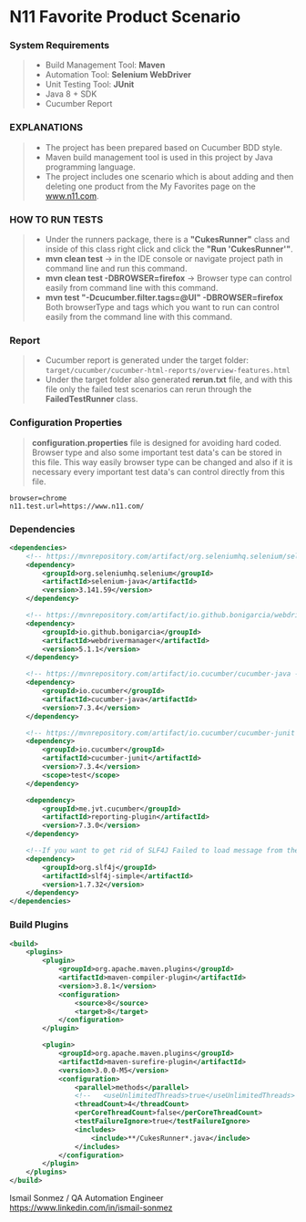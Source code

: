 # N11 Favorite Product Scenario

### System Requirements
>- Build Management Tool: **Maven**
>- Automation Tool: **Selenium WebDriver**
>- Unit Testing Tool: **JUnit**
>- Java 8 + SDK
>- Cucumber Report 

### EXPLANATIONS
>- The project has been prepared based on Cucumber BDD style.
>- Maven build management tool is used in this project by Java programming language.
>- The project includes one scenario which is about adding and then deleting one product from the My Favorites page on the www.n11.com.

### HOW TO RUN TESTS

>- Under the runners package, there is a **"CukesRunner"** class and inside of this class right click and click the **"Run 'CukesRunner'"**.
>- **mvn clean test** -> in the IDE console or navigate project path in command line and run this command.
>- **mvn clean test -DBROWSER=firefox** -> Browser type can control easily from command line with this command.
>- **mvn test "-Dcucumber.filter.tags=@UI" -DBROWSER=firefox** Both browserType and tags which you want to run can control easily from the command line with this command. 

### Report 
>- Cucumber report is generated under the target folder: `target/cucumber/cucumber-html-reports/overview-features.html`
>- Under the target folder also generated **rerun.txt** file, and with this file only the failed test scenarios can rerun through the **FailedTestRunner** class.   


### Configuration Properties

> **configuration.properties** file is designed for avoiding hard coded. Browser type and also some important test data's can be stored in this file.
This way easily browser type can be changed and also if it is necessary every important test data's can control directly from this file.
```properties
browser=chrome
n11.test.url=https://www.n11.com/
```


### Dependencies
```xml
<dependencies>
    <!-- https://mvnrepository.com/artifact/org.seleniumhq.selenium/selenium-java -->
    <dependency>
        <groupId>org.seleniumhq.selenium</groupId>
        <artifactId>selenium-java</artifactId>
        <version>3.141.59</version>
    </dependency>

    <!-- https://mvnrepository.com/artifact/io.github.bonigarcia/webdrivermanager -->
    <dependency>
        <groupId>io.github.bonigarcia</groupId>
        <artifactId>webdrivermanager</artifactId>
        <version>5.1.1</version>
    </dependency>

    <!-- https://mvnrepository.com/artifact/io.cucumber/cucumber-java -->
    <dependency>
        <groupId>io.cucumber</groupId>
        <artifactId>cucumber-java</artifactId>
        <version>7.3.4</version>
    </dependency>

    <!-- https://mvnrepository.com/artifact/io.cucumber/cucumber-junit -->
    <dependency>
        <groupId>io.cucumber</groupId>
        <artifactId>cucumber-junit</artifactId>
        <version>7.3.4</version>
        <scope>test</scope>
    </dependency>

    <dependency>
        <groupId>me.jvt.cucumber</groupId>
        <artifactId>reporting-plugin</artifactId>
        <version>7.3.0</version>
    </dependency>

    <!--If you want to get rid of SLF4J Failed to load message from the console -->
    <dependency>
        <groupId>org.slf4j</groupId>
        <artifactId>slf4j-simple</artifactId>
        <version>1.7.32</version>
    </dependency>
</dependencies>

```

### Build Plugins
```xml
<build>
    <plugins>
        <plugin>
            <groupId>org.apache.maven.plugins</groupId>
            <artifactId>maven-compiler-plugin</artifactId>
            <version>3.8.1</version>
            <configuration>
                <source>8</source>
                <target>8</target>
            </configuration>
        </plugin>

        <plugin>
            <groupId>org.apache.maven.plugins</groupId>
            <artifactId>maven-surefire-plugin</artifactId>
            <version>3.0.0-M5</version>
            <configuration>
                <parallel>methods</parallel>
                <!--   <useUnlimitedThreads>true</useUnlimitedThreads> -->
                <threadCount>4</threadCount>
                <perCoreThreadCount>false</perCoreThreadCount>
                <testFailureIgnore>true</testFailureIgnore>
                <includes>
                    <include>**/CukesRunner*.java</include>
                </includes>
            </configuration>
        </plugin>
    </plugins>
</build>
```

Ismail Sonmez / QA Automation Engineer     
https://www.linkedin.com/in/ismail-sonmez



